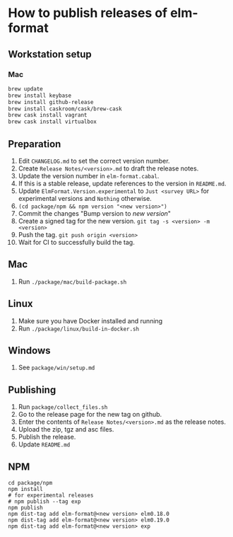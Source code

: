 # How to publish releases of elm-format


## Workstation setup

### Mac

```bash
brew update
brew install keybase
brew install github-release
brew install caskroom/cask/brew-cask
brew cask install vagrant
brew cask install virtualbox
```


## Preparation

1. Edit `CHANGELOG.md` to set the correct version number.
1. Create `Release Notes/<version>.md` to draft the release notes.
1. Update the version number in `elm-format.cabal`.
1. If this is a stable release, update references to the version in `README.md`.
1. Update `ElmFormat.Version.experimental` to `Just <survey URL>` for experimental versions and `Nothing` otherwise.
1. `(cd package/npm && npm version "<new version>")`
1. Commit the changes "Bump version to *new version*"
1. Create a signed tag for the new version. `git tag -s <version> -m <version>`
1. Push the tag. `git push origin <version>`
1. Wait for CI to successfully build the tag.


## Mac

1. Run `./package/mac/build-package.sh`


## Linux

1. Make sure you have Docker installed and running
1. Run `./package/linux/build-in-docker.sh`


## Windows

1. See `package/win/setup.md`


## Publishing

1. Run `package/collect_files.sh`
1. Go to the release page for the new tag on github.
1. Enter the contents of `Release Notes/<version>.md` as the release notes.
1. Upload the zip, tgz and asc files.
1. Publish the release.
1. Update `README.md`


## NPM

```
cd package/npm
npm install
# for experimental releases
# npm publish --tag exp
npm publish
npm dist-tag add elm-format@<new version> elm0.18.0
npm dist-tag add elm-format@<new version> elm0.19.0
npm dist-tag add elm-format@<new version> exp
```
